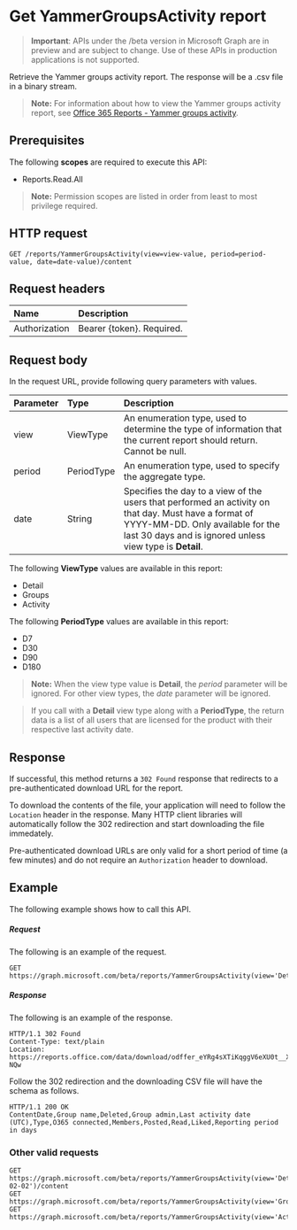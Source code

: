 # Get YammerGroupsActivity report

> **Important**: APIs under the /beta version in Microsoft Graph are in preview and are subject to change. Use of these APIs in production applications is not supported.

Retrieve the Yammer groups activity report. The response will be a .csv file in a binary stream.

> **Note:** For information about how to view the Yammer groups activity report, see [Office 365 Reports - Yammer groups activity](https://support.office.com/client/Yammer-groups-activity-report-94dd92ec-ea73-43c6-b51f-2a11fd78aa31).

## Prerequisites

The following **scopes** are required to execute this API:

- Reports.Read.All

> **Note:** Permission scopes are listed in order from least to most privilege required.

## HTTP request

<!-- { "blockType": "ignored" } -->

```http
GET /reports/YammerGroupsActivity(view=view-value, period=period-value, date=date-value)/content
```

## Request headers

| Name       | Description|
|:---------------|:----------|
| Authorization  | Bearer {token}. Required. |

## Request body

In the request URL, provide following query parameters with values.

| Parameter   | Type|Description|
|:---------------|:--------|:----------|
|view|ViewType|An enumeration type, used to determine the type of information that the current report should return. Cannot be null.|
|period|PeriodType|An enumeration type, used to specify the aggregate type.|
|date|String|Specifies the day to a view of the users that performed an activity on that day. Must have a format of YYYY-MM-DD. Only available for the last 30 days and is ignored unless view type is **Detail**.|

The following **ViewType** values are available in this report:

- Detail
- Groups
- Activity

The following **PeriodType** values are available in this report:

- D7
- D30
- D90
- D180

> **Note:** When the view type value is **Detail**, the *period* parameter will be ignored. For other view types, the *date* parameter will be ignored.

> If you call with a **Detail** view type along with a **PeriodType**, the return data is a list of all users that are licensed for the product with their respective last activity date.

## Response

If successful, this method returns a `302 Found` response that redirects to a pre-authenticated download URL for the report.

To download the contents of the file, your application will need to follow the `Location` header in the response.
Many HTTP client libraries will automatically follow the 302 redirection and start downloading the file immedately.

Pre-authenticated download URLs are only valid for a short period of time (a few minutes) and do not require an `Authorization` header to download.

## Example

The following example shows how to call this API.

##### Request

The following is an example of the request.
<!-- {
  "blockType": "request",
  "name": "reportroot_yammergroupsactivity"
}-->

```http
GET https://graph.microsoft.com/beta/reports/YammerGroupsActivity(view='Detail',period='D7')/content
```

##### Response

The following is an example of the response.
<!-- {
  "blockType": "response",
  "@odata.type": "stream"
} -->

```http
HTTP/1.1 302 Found
Content-Type: text/plain
Location: https://reports.office.com/data/download/odffer_eYRg4sXTiKqggV6eXU0t__XDezYGO-NQw
```

Follow the 302 redirection and the downloading CSV file will have the schema as follows.
<!-- {
  "blockType": "response",
  "truncated": true,
  "@odata.type": "stream"
} -->

```http
HTTP/1.1 200 OK
ContentDate,Group name,Deleted,Group admin,Last activity date (UTC),Type,O365 connected,Members,Posted,Read,Liked,Reporting period in days
```

### Other valid requests

<!-- {
  "blockType": "request",
  "name": "reportroot_yammergroupsactivity"
}-->

```http
GET https://graph.microsoft.com/beta/reports/YammerGroupsActivity(view='Detail',date='2017-02-02')/content
GET https://graph.microsoft.com/beta/reports/YammerGroupsActivity(view='Groups',period='D7')/content
GET https://graph.microsoft.com/beta/reports/YammerGroupsActivity(view='Activity',period='D7')/content
```

<!-- uuid: 8fcb5dbc-d5aa-4681-8e31-b001d5168d79
2015-10-25 14:57:30 UTC -->
<!-- {
  "type": "#page.annotation",
  "description": "ReportRoot: YammerGroupsActivity",
  "keywords": "",
  "section": "documentation",
  "tocPath": ""
}-->
